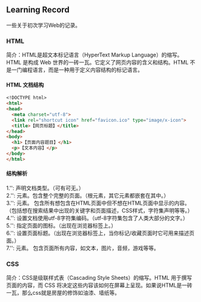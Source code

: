 ## Learning Record

一些关于初次学习Web的记录。

### HTML

简介：HTML是超文本标记语言（HyperText Markup Language）的缩写。HTML 是构成 Web 世界的一砖一瓦。它定义了网页内容的含义和结构。HTML 不是一门编程语言，而是一种用于定义内容结构的标记语言。

#### HTML 文档结构
```markdown
<!DOCTYPE html>
<html>
<head>
  <meta charset="utf-8">
  <link rel="shortcut icon" href="favicon.ico" type="image/x-icon">
  <title>【网页标题】</title>
</head>
<body>
  <h1>【页面内容题目】</h1>
  <p>【文本内容】</p>
</body>
</html>
```
#### 结构解析
1.'<!DOCTYPE html>': 声明文档类型。（可有可无。）  
2.'<html></html>': <html>元素。包含整个完整的页面。（根元素，其它元素都嵌套在其中。）  
3.'<head></head>': <head>元素。 包含所有想包含在HTML页面中但不想在HTML页面中显示的内容。（包括想在搜索结果中出现的关键字和页面描述，CSS样式，字符集声明等等。）  
4.'<meta charset="utf-8">': 设置文档使用utf-8字符集编码。（utf-8字符集包含了人类大部分的文字。）  
5.'<link rel="shortcut icon" href="favicon.ico" type="image/x-icon">': 指定页面的图标。（出现在浏览器标签上。）  
6.'<title></title>': 设置页面标题。（出现在浏览器标签上，当你标记/收藏页面时它可用来描述页面。）  
7.'<body></body>': <body>元素。 包含页面所有内容，如文本，图片，音频，游戏等等。  


### CSS
简介：CSS是级联样式表（Cascading Style Sheets）的缩写。HTML 用于撰写页面的内容，而 CSS 将决定这些内容该如何在屏幕上呈现。如果说HTML是一砖一瓦，那么css就是房屋的修饰如油漆、墙纸等。




